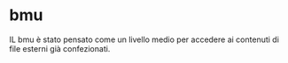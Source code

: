 # bmu
IL bmu è stato pensato come un livello medio per accedere ai contenuti di file esterni già confezionati.
